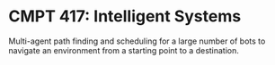 # CMPT 417: Intelligent Systems
Multi-agent path finding and scheduling for a large number of bots to navigate an environment from a starting point to a destination.
